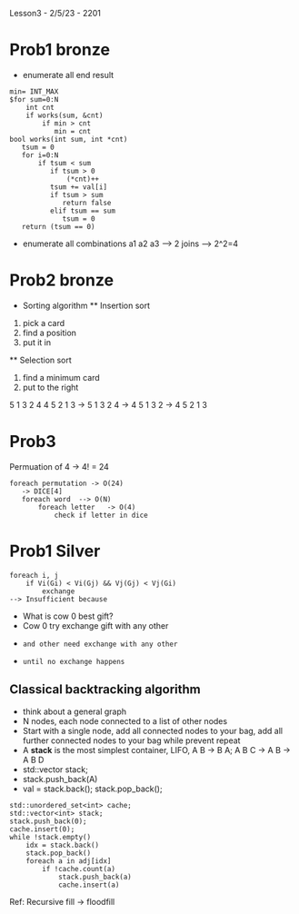 Lesson3 - 2/5/23 - 2201

# Prob1 bronze
* enumerate all end result
```
min= INT_MAX
$for sum=0:N
    int cnt
    if works(sum, &cnt)
        if min > cnt
           min = cnt
bool works(int sum, int *cnt)  
   tsum = 0
   for i=0:N
       if tsum < sum          
          if tsum > 0
              (*cnt)++
          tsum += val[i]    
          if tsum > sum
             return false
          elif tsum == sum
             tsum = 0
   return (tsum == 0)         
```
* enumerate all combinations
   a1  a2 a3 --> 2 joins --> 2^2=4
   
# Prob2 bronze

* Sorting algorithm
** Insertion sort
1. pick a card
2. find a position
3. put it in

** Selection sort
1. find a minimum card
2. put to the right

5 1 3 2 4
4 5 2 1 3
-> 5 1 3 2 4
-> 4 5 1 3 2
-> 4 5 2 1 3

# Prob3 
Permuation of 4 -> 4! = 24
```
foreach permutation -> O(24)
   -> DICE[4]
   foreach word  --> O(N)
       foreach letter   -> O(4)
           check if letter in dice
```
# Prob1 Silver
```
foreach i, j
    if Vi(Gi) < Vi(Gj) && Vj(Gj) < Vj(Gi)
        exchange
--> Insufficient because 
```

* What is cow 0 best gift?
* Cow 0 try exchange gift with any other
*     and other need exchange with any other
*     until no exchange happens

## Classical backtracking algorithm
* think about a general graph
* N nodes, each node connected to a list of other nodes
* Start with a single node, add all connected nodes to your bag, add all further connected nodes to your bag while prevent repeat
* A **stack** is the most simplest container, LIFO, A B -> B A; A B C -> A B -> A B D
* std::vector<int> stack;
* stack.push_back(A)
* val = stack.back(); stack.pop_back();
```
std::unordered_set<int> cache;
std::vector<int> stack;
stack.push_back(0);
cache.insert(0);
while !stack.empty()
    idx = stack.back()
    stack.pop_back()
    foreach a in adj[idx]
        if !cache.count(a)
            stack.push_back(a)
            cache.insert(a)
```  
  
Ref: Recursive fill -> floodfill 
```


```

